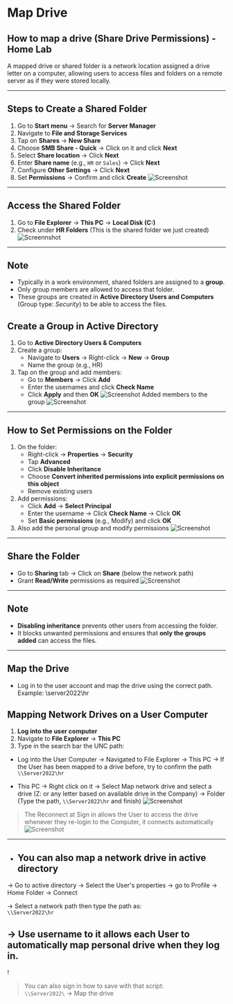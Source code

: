 # Map Drive

## How to map a drive (Share Drive Permissions) - Home Lab

A mapped drive or shared folder is a network location assigned a drive letter on a computer, allowing users to access files and folders on a remote server as if they were stored locally.

---
## Steps to Create a Shared Folder

1. Go to **Start menu** → Search for **Server Manager**
2. Navigate to **File and Storage Services**
3. Tap on **Shares** → **New Share**
4. Choose **SMB Share - Quick** → Click on it and click **Next**
5. Select **Share location** → Click **Next**
6. Enter **Share name** (e.g., `HR` or `Sales`) → Click **Next**
7. Configure **Other Settings** → Click **Next**
8. Set **Permissions** → Confirm and click **Create**
![Screenshot](images/screenshot90.jpg)
---
## Access the Shared Folder

1. Go to **File Explorer** → **This PC** → **Local Disk (C:)**
2. Check under **HR Folders** (This is the shared folder we just created)
![Screennshot](images/screenshot91.jpg)
---
## Note

- Typically in a work environment, shared folders are assigned to a **group**.
- Only group members are allowed to access that folder.
- These groups are created in **Active Directory Users and Computers** (Group type: *Security*) to be able to access the files.

## Create a Group in Active Directory

1. Go to **Active Directory Users & Computers**
2. Create a group:
   - Navigate to **Users** → Right-click → **New** → **Group**
   - Name the group (e.g., HR)
3. Tap on the group and add members:
   - Go to **Members** → Click **Add**
   - Enter the usernames and click **Check Name**
   - Click **Apply** and then **OK**
![Screenshot](images/screenshot92.jpg)
Added members to the group
![Screenshot](images/screenshot93.jpg)

---
## How to Set Permissions on the Folder

1. On the folder:
   - Right-click → **Properties** → **Security**
   - Tap **Advanced**
   - Click **Disable Inheritance**
   - Choose **Convert inherited permissions into explicit permissions on this object**
   - Remove existing users
2. Add permissions:
   - Click **Add** → **Select Principal**
   - Enter the username → Click **Check Name** → Click **OK**
   - Set **Basic permissions** (e.g., Modify) and click **OK**
3. Also add the personal group and modify permissions
![Screenshot](images/screenshot94.jpg)
---
## Share the Folder

- Go to **Sharing** tab → Click on **Share** (below the network path)
- Grant **Read/Write** permissions as required
![Screenshot](images/screenshot95.jpg)
---
## Note

- **Disabling inheritance** prevents other users from accessing the folder.
- It blocks unwanted permissions and ensures that **only the groups added** can access the files.

---
## Map the Drive

- Log in to the user account and map the drive using the correct path.
Example:
\\server2022\hr

## Mapping Network Drives on a User Computer

1. **Log into the user computer**
2. Navigate to **File Explorer** → **This PC**
3. Type in the search bar the UNC path:
- Log into the User Computer → Navigated to File Explorer → This PC → If the User has been mapped to a drive before, try to confirm the path `\\Server2022\hr`

- This PC → Right click on it → Select Map network drive and select a drive (Z: or any letter based on available drive in the Company) → Folder (Type the path, `\\Server2022\hr` and finish)
![Screenshot](images/screenshot96.jpg)

> The Reconnect at Sign in allows the User to access the drive whenever they re-login to the Computer, it connects automatically
![Screenshot](images/screenshot97.jpg)

---

- ## You can also map a network drive in active directory 

→ Go to active directory → Select the User's properties → go to Profile → Home Folder → Connect

→ Select a network path then type the path as:  
`\\Server2022\hr`

→ Use username to it allows each User to automatically map personal drive when they log in.
---
!
> You can also sign in how to save with that script:  
`\\Server2022\` → Map the drive
